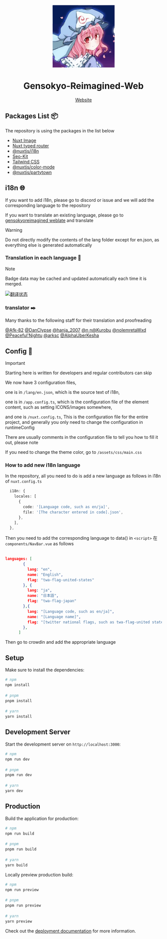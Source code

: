 <p align="center">
    <img src="https://raw.githubusercontent.com/Gensokyo-Reimagined/Gensokyo-Reimagined-Web/main/public/logo.svg" width="200" height="auto" alt="Gensokyo-Reimagined">
</p>

<div align="center">

# Gensokyo-Reimagined-Web

[Website](https://www.gensokyoreimagined.net/)

</div>

<!--
<p align="center">
</p>
-->

## Packages List 📦

The repository is using the packages in the list below

- [Nuxt Image](https://v1.image.nuxtjs.org/)
- [Nuxt typed router](https://nuxt-typed-router.vercel.app/)
- [@nuxtjs/i18n](https://v8.i18n.nuxtjs.org/)
- [Seo-Kit](https://nuxt.com.cn/modules/seo-kit)
- [Tailwind CSS](https://tailwindcss.nuxtjs.org/)
- [@nuxtjs/color-mode](https://color-mode.nuxtjs.org/)
- [@nuxtjs/partytown](https://nuxt.com/modules/partytown)

## i18n 🌐

If you want to add i18n, please go to discord or issue and we will add the corresponding language to the repository

If you want to translate an existing language, please go to [gensokyoreimagined weblate](https://weblate.gensokyoreimagined.net/projects/gensokyo-reimagined-web/gensokyo-reimagined-web/) and translate

> [!WARNING]
> Do not directly modify the contents of the lang folder except for en.json, as everything else is generated automatically

### Translation in each language 💬

> [!NOTE]
> Badge data may be cached and updated automatically each time it is merged.

[![翻译状态](https://weblate.gensokyoreimagined.net/widget/gensokyo-reimagined-web/gensokyo-reimagined-web/multi-auto.svg)](https://weblate.gensokyoreimagined.net/engage/gensokyo-reimagined-web/)

### translator ✒️

Many thanks to the following staff for their translation and proofreading

[@Afk-82](https://crowdin.com/profile/afk-82) [@DanClypse](https://crowdin.com/profile/danclypse) [@hanja_2007](https://crowdin.com/profile/hanja_2007) [@n n](https://crowdin.com/profile/igorsolarev2006)[@Kurobu](https://crowdin.com/profile/kurobu) [@nolemretaWxd](https://weblate.gensokyoreimagined.net/user/nolemretaWxd/) [@Peaceful'Nightu](https://weblate.gensokyoreimagined.net/user/nolemretaWxdNightu) [@arksc](https://weblate.gensokyoreimagined.net/user/arksc) [@AlphaUberKesha](https://weblate.gensokyoreimagined.net/user/Alfozir_Vognystyj)

## Config 🔧

> [!IMPORTANT]
> Starting here is written for developers and regular contributors can skip

We now have 3 configuration files,

one is in `/lang/en.json`, which is the source text of i18n,

one is in `/app.config.ts`, which is the configuration file of the element content, such as setting ICONS/images somewhere,

and one is `/nuxt.config.ts`, This is the configuration file for the entire project, and generally you only need to change the configuration in runtimeConfig

There are usually comments in the configuration file to tell you how to fill it out, please note

If you need to change the theme color, go to `/assets/css/main.css`

### How to add new i18n language

In the repository, all you need to do is add a new language as follows in i18n of `nuxt.config.ts`

```ts
  i18n: {
    locales: [
      {
        code: '[Language code, such as en/ja]',
        file: '[The character entered in code].json',
      },
    ],
  },
```

Then you need to add the corresponding language to data() in `<script>` 在 `components/NavBar.vue` as follows

```json

languages: [
        {
          lang: "en",
          name: "English",
          flag: "twa-flag-united-states"
        }, {
          lang: "ja",
          name: "日本語",
          flag: "twa-flag-japan"
        },{
          lang: "[Language code, such as en/ja]",
          name: "[Language name]",
          flag: "[twitter national flags, such as twa-flag-united states for the flag of the United States]"
        },
      ]

```

Then go to crowdin and add the appropriate language

## Setup

Make sure to install the dependencies:

```bash
# npm
npm install

# pnpm
pnpm install

# yarn
yarn install
```

## Development Server

Start the development server on `http://localhost:3000`:

```bash
# npm
npm run dev

# pnpm
pnpm run dev

# yarn
yarn dev
```

## Production

Build the application for production:

```bash
# npm
npm run build

# pnpm
pnpm run build

# yarn
yarn build
```

Locally preview production build:

```bash
# npm
npm run preview

# pnpm
pnpm run preview

# yarn
yarn preview
```

Check out the [deployment documentation](https://nuxt.com/docs/getting-started/deployment) for more information.
